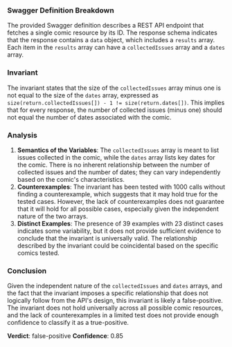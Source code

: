 ### Swagger Definition Breakdown
The provided Swagger definition describes a REST API endpoint that fetches a single comic resource by its ID. The response schema indicates that the response contains a `data` object, which includes a `results` array. Each item in the `results` array can have a `collectedIssues` array and a `dates` array.

### Invariant
The invariant states that the size of the `collectedIssues` array minus one is not equal to the size of the `dates` array, expressed as `size(return.collectedIssues[]) - 1 != size(return.dates[])`. This implies that for every response, the number of collected issues (minus one) should not equal the number of dates associated with the comic.

### Analysis
1. **Semantics of the Variables**: The `collectedIssues` array is meant to list issues collected in the comic, while the `dates` array lists key dates for the comic. There is no inherent relationship between the number of collected issues and the number of dates; they can vary independently based on the comic's characteristics.
2. **Counterexamples**: The invariant has been tested with 1000 calls without finding a counterexample, which suggests that it may hold true for the tested cases. However, the lack of counterexamples does not guarantee that it will hold for all possible cases, especially given the independent nature of the two arrays.
3. **Distinct Examples**: The presence of 39 examples with 23 distinct cases indicates some variability, but it does not provide sufficient evidence to conclude that the invariant is universally valid. The relationship described by the invariant could be coincidental based on the specific comics tested.

### Conclusion
Given the independent nature of the `collectedIssues` and `dates` arrays, and the fact that the invariant imposes a specific relationship that does not logically follow from the API's design, this invariant is likely a false-positive. The invariant does not hold universally across all possible comic resources, and the lack of counterexamples in a limited test does not provide enough confidence to classify it as a true-positive. 

**Verdict**: false-positive
**Confidence**: 0.85
